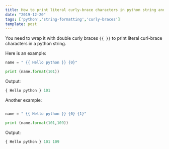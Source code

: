 ```yaml
---
title: How to print literal curly-brace characters in python string and use .format
date: "2019-12-20"
tags: ['python','string-formatting','curly-braces']
template: post
---
```


You need to wrap it with double curly braces `{{ }}` to print literal curl-brace characters in a python string.

Here is an example:

```python
name = " {{ Hello python }} {0}"

print (name.format(101))
```

Output:

```python
{ Hello python } 101
```

Another example:

```python

name = " {{ Hello python }} {0} {1}"

print (name.format(101,109))
```

Output:

```python
{ Hello python } 101 109
```
